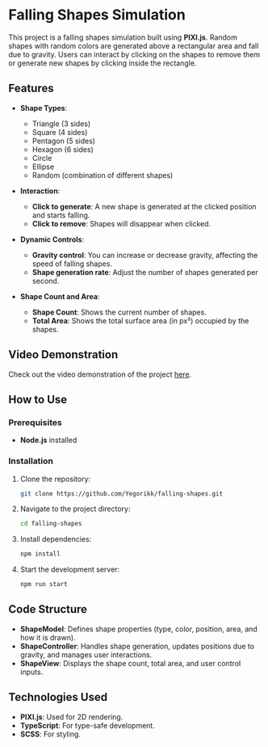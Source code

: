 # Falling Shapes Simulation

This project is a falling shapes simulation built using **PIXI.js**. Random shapes with random colors are generated above a rectangular area and fall due to gravity. Users can interact by clicking on the shapes to remove them or generate new shapes by clicking inside the rectangle.

## Features

- **Shape Types**:
  - Triangle (3 sides)
  - Square (4 sides)
  - Pentagon (5 sides)
  - Hexagon (6 sides)
  - Circle
  - Ellipse
  - Random (combination of different shapes)

- **Interaction**:
  - **Click to generate**: A new shape is generated at the clicked position and starts falling.
  - **Click to remove**: Shapes will disappear when clicked.

- **Dynamic Controls**:
  - **Gravity control**: You can increase or decrease gravity, affecting the speed of falling shapes.
  - **Shape generation rate**: Adjust the number of shapes generated per second.

- **Shape Count and Area**:
  - **Shape Count**: Shows the current number of shapes.
  - **Total Area**: Shows the total surface area (in px²) occupied by the shapes.

 
## Video Demonstration

Check out the video demonstration of the project [here](https://drive.google.com/file/d/1uFvIgT3pRe1Ptxl8aPv77K_vjKft4mnf/view?usp=sharing).

## How to Use

### Prerequisites

- **Node.js** installed

### Installation

1. Clone the repository:

    ```bash
    git clone https://github.com/Yegorikk/falling-shapes.git
    ```

2. Navigate to the project directory:

    ```bash
    cd falling-shapes
    ```

3. Install dependencies:

    ```bash
    npm install
    ```

4. Start the development server:

    ```bash
    npm run start
    ```

## Code Structure

- **ShapeModel**: Defines shape properties (type, color, position, area, and how it is drawn).
- **ShapeController**: Handles shape generation, updates positions due to gravity, and manages user interactions.
- **ShapeView**: Displays the shape count, total area, and user control inputs.

## Technologies Used

- **PIXI.js**: Used for 2D rendering.
- **TypeScript**: For type-safe development.
- **SCSS**: For styling.
